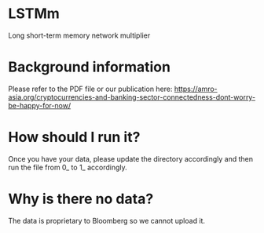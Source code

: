 # LSTMm
Long short-term memory network multiplier

# Background information
Please refer to the PDF file or our publication here: https://amro-asia.org/cryptocurrencies-and-banking-sector-connectedness-dont-worry-be-happy-for-now/

# How should I run it?
Once you have your data, please update the directory accordingly and then run the file from 0_ to 1_ accordingly. 

# Why is there no data?
The data is proprietary to Bloomberg so we cannot upload it.

